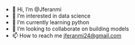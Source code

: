 - 👋 Hi, I’m @Jferanmi
- 👀 I’m interested in data science
- 🌱 I’m currently learning python
- 💞️ I’m looking to collaborate on building models
- 📫 How to reach me  jferanmi24@gmail.com

<!---
Jferanmi/Jferanmi is a ✨ special ✨ repository because its `README.md` (this file) appears on your GitHub profile.
You can click the Preview link to take a look at your changes.
--->
